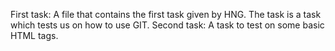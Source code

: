 First task: A file that contains the first task given by HNG. The task is a task which tests us on how to use GIT.
Second task: A task to test on some basic HTML tags.
